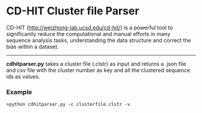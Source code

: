 # CD-HIT Cluster file Parser
CD-HIT (http://weizhong-lab.ucsd.edu/cd-hit/) is a powerful tool to significantly reduce the computational and manual efforts in many sequence analysis tasks, understanding the data structure and correct the bias within a dataset.  
- - - -
**cdhitparser.py** takes a cluster file (.clstr) as input and returns a .json file and csv file with the cluster number as key and all the clustered sequence ids as values.

### Example
`>python cdhitparser.py -c clusterfile.clstr -v`



